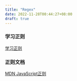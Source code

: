 ```yaml
---
title: "Regex"
date: 2022-11-28T00:44:27+08:00
draft: true
---
```


### 学习正则

[学习正则](https://regexlearn.com/zh-cn)

### 正则文档
[MDN JavaScript正则](https://developer.mozilla.org/zh-CN/docs/Web/JavaScript/Guide/Regular_Expressions)